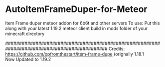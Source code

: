 # AutoItemFrameDuper-for-Meteor
Item Frame duper meteor addon for 6b6t and other servers
To use:
Put this along with your latest 1.19.2 meteor client build in mods folder of your minecraft directory

#############################################################################################
Credits: https://github.com/opfromthestart/item-frame-dupe   (orignally 1.18.1         
Now Updated to 1.19.2 

